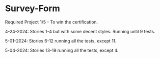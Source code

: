 # Survey-Form
Required Project 1/5 - To win the certification.

4-24-2024: Stories 1-4 but with some decent styles. Running until 9 tests.

5-01-2024: Stories 6-12 running all the tests, except 11.

5-04-2024: Stories 13-19 running all the tests, except 4.

